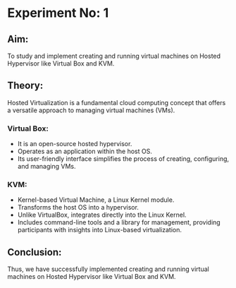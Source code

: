 # Experiment No: 1

## Aim:
To study and implement creating and running virtual machines on Hosted Hypervisor like Virtual Box and KVM.

## Theory:
Hosted Virtualization is a fundamental cloud computing concept that offers a versatile approach to managing virtual machines (VMs).

### Virtual Box:
- It is an open-source hosted hypervisor.
- Operates as an application within the host OS.
- Its user-friendly interface simplifies the process of creating, configuring, and managing VMs.

### KVM:
- Kernel-based Virtual Machine, a Linux Kernel module.
- Transforms the host OS into a hypervisor.
- Unlike VirtualBox, integrates directly into the Linux Kernel.
- Includes command-line tools and a library for management, providing participants with insights into Linux-based virtualization.

## Conclusion:
Thus, we have successfully implemented creating and running virtual machines on Hosted Hypervisor like Virtual Box and KVM.

